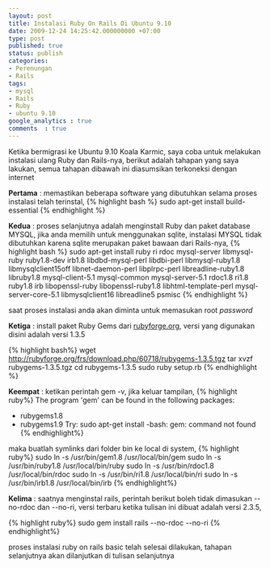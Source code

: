 ```yaml
---
layout: post
title: Instalasi Ruby On Rails Di Ubuntu 9.10
date: 2009-12-24 14:25:42.000000000 +07:00
type: post
published: true
status: publish
categories:
- Perenungan
- Rails
tags:
- mysql
- Rails
- Ruby
- ubuntu 9.10
google_analytics : true
comments  : true
---
```

Ketika bermigrasi ke Ubuntu 9.10 Koala Karmic, saya coba untuk melakukan instalasi ulang Ruby dan Rails-nya, berikut adalah tahapan yang saya lakukan, semua tahapan dibawah ini diasumsikan terkoneksi dengan internet

**Pertama** : memastikan beberapa software yang dibutuhkan selama proses instalasi telah terinstal,
{% highlight bash %}
  sudo apt-get install build-essential
{% endhighlight %}

**Kedua** : proses selanjutnya adalah menginstall Ruby dan paket database MYSQL, jika anda memilih untuk menggunakan sqlite, instalasi MYSQL tidak dibutuhkan karena sqlite merupakan paket bawaan dari Rails-nya,
{% highlight bash %}
  sudo apt-get install ruby ri rdoc mysql-server libmysql-ruby ruby1.8-dev irb1.8 libdbd-mysql-perl libdbi-perl libmysql-ruby1.8 libmysqlclient15off libnet-daemon-perl libplrpc-perl libreadline-ruby1.8 libruby1.8 mysql-client-5.1 mysql-common mysql-server-5.1 rdoc1.8 ri1.8 ruby1.8 irb libopenssl-ruby libopenssl-ruby1.8 libhtml-template-perl mysql-server-core-5.1 libmysqlclient16 libreadline5 psmisc
{% endhighlight %}

saat proses instalasi anda akan diminta untuk memasukan root *password*

**Ketiga** : install paket Ruby Gems dari [rubyforge.org](http://www.rubyforge.org), versi yang digunakan disini adalah versi 1.3.5

{% highlight bash%}
  wget http://rubyforge.org/frs/download.php/60718/rubygems-1.3.5.tgz
  tar xvzf rubygems-1.3.5.tgz
  cd rubygems-1.3.5
  sudo ruby setup.rb
{% endhighlight %}

**Keempat** : ketikan perintah gem -v, jika keluar tampilan,
{% highlight ruby%}
  The program 'gem' can be found in the following packages:
   * rubygems1.8
   * rubygems1.9
  Try: sudo apt-get install
  -bash: gem: command not found
{% endhighlight%}

maka buatlah symlinks dari folder bin ke local di system,
{% highlight ruby%}
  sudo ln -s /usr/bin/gem1.8 /usr/local/bin/gem
  sudo ln -s /usr/bin/ruby1.8 /usr/local/bin/ruby
  sudo ln -s /usr/bin/rdoc1.8 /usr/local/bin/rdoc
  sudo ln -s /usr/bin/ri1.8 /usr/local/bin/ri
  sudo ln -s /usr/bin/irb1.8 /usr/local/bin/irb
{% endhighlight%}

**Kelima** : saatnya menginstal rails, perintah berikut boleh tidak dimasukan --no-rdoc dan --no-ri, versi terbaru ketika tulisan ini dibuat adalah versi 2.3.5,

{% highlight ruby%}
  sudo gem install rails --no-rdoc --no-ri
{% endhighlight%}

proses instalasi ruby on rails basic telah selesai dilakukan, tahapan selanjutnya akan dilanjutkan di tulisan selanjutnya

